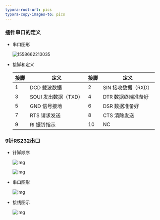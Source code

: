 ```yaml
---
typora-root-url: pics
typora-copy-images-to: pics
---
```


### 插针串口的定义

- 串口图形

  ![1558662213035](1558662213035.png) 

- 接脚和定义

  | 接脚 | 定义                 | 接脚 | 定义                |
  | ---- | -------------------- | ---- | ------------------- |
  | 1    | DCD 载波数据         | 2    | SIN 接收数据（RXD） |
  | 3    | SOUI 发出数据（TXD） | 4    | DTR 数据终端准备好  |
  | 5    | GND 信号接地         | 6    | DSR 数据准备好      |
  | 7    | RTS 请求发送         | 8    | CTS 清除发送        |
  | 9    | RI 振铃指示          | 10   | NC                  |

  

### 9针RS232串口

- 针脚顺序

  ![img](/64380cd7912397dd5a0fc4945e82b2b7d0a28728.jpg)

  ![img](/023b5bb5c9ea15cedee4bc99b1003af33a87b21c.jpg)

- 串口图形

  ![img](/79f0f736afc37931830bdab9ecc4b74543a9113a.jpg)

- 接线图示

  ![img](/4a36acaf2edda3cc7495e4b006e93901213f9228.jpg)
